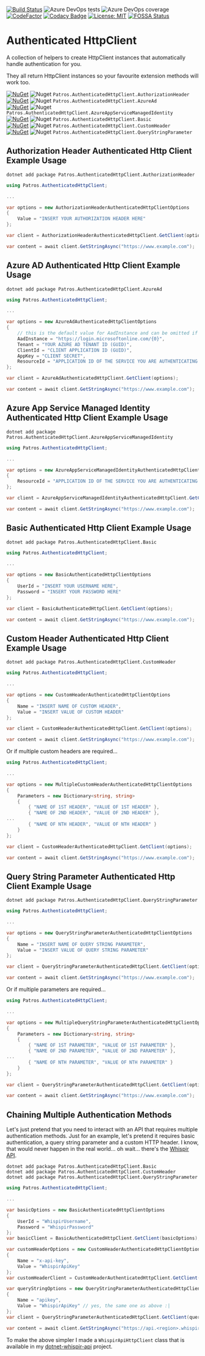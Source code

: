 [![Build Status](https://dev.azure.com/coderpatros/OpenSource/_apis/build/status/Patros.AuthenticatedHttpClient?branchName=master)](https://dev.azure.com/coderpatros/OpenSource/_build/latest?definitionId=15&branchName=master)
![Azure DevOps tests](https://img.shields.io/azure-devops/tests/coderpatros/OpenSource/15.svg)
![Azure DevOps coverage](https://img.shields.io/azure-devops/coverage/coderpatros/OpenSource/15.svg)
[![CodeFactor](https://www.codefactor.io/repository/github/coderpatros/dotnet-authenticated-httpclient/badge)](https://www.codefactor.io/repository/github/coderpatros/dotnet-authenticated-httpclient)
[![Codacy Badge](https://api.codacy.com/project/badge/Grade/152d264f1e2f490c898b7dde0a5c7956)](https://www.codacy.com/manual/coderpatros/dotnet-authenticated-httpclient?utm_source=github.com&amp;utm_medium=referral&amp;utm_content=coderpatros/dotnet-authenticated-httpclient&amp;utm_campaign=Badge_Grade)
[![License: MIT](https://img.shields.io/badge/License-MIT-yellow.svg)](https://opensource.org/licenses/MIT)
[![FOSSA Status](https://app.fossa.io/api/projects/git%2Bgithub.com%2Fcoderpatros%2Fdotnet-authenticated-httpclient.svg?type=shield)](https://app.fossa.io/projects/git%2Bgithub.com%2Fcoderpatros%2Fdotnet-authenticated-httpclient?ref=badge_shield)

Authenticated HttpClient
========================

A collection of helpers to create HttpClient instances that automatically
handle authentication for you.

They all return HttpClient instances so your favourite extension methods will
work too.

[![NuGet](https://img.shields.io/nuget/v/Patros.AuthenticatedHttpClient.AuthorizationHeader.svg?style=flat-square)](https://www.nuget.org/packages/Patros.AuthenticatedHttpClient.AuthorizationHeader/)
![Nuget](https://img.shields.io/nuget/dt/Patros.AuthenticatedHttpClient.AuthorizationHeader.svg)
`Patros.AuthenticatedHttpClient.AuthorizationHeader`  
[![NuGet](https://img.shields.io/nuget/v/Patros.AuthenticatedHttpClient.AzureAd.svg?style=flat-square)](https://www.nuget.org/packages/Patros.AuthenticatedHttpClient.AzureAd/)
![Nuget](https://img.shields.io/nuget/dt/Patros.AuthenticatedHttpClient.AzureAd.svg)
`Patros.AuthenticatedHttpClient.AzureAd`  
[![NuGet](https://img.shields.io/nuget/v/Patros.AuthenticatedHttpClient.AzureAppServiceManagedIdentity.svg?style=flat-square)](https://www.nuget.org/packages/Patros.AuthenticatedHttpClient.AzureAppServiceManagedIdentity/)
![Nuget](https://img.shields.io/nuget/dt/Patros.AuthenticatedHttpClient.AzureAppServiceManagedIdentity.svg)
`Patros.AuthenticatedHttpClient.AzureAppServiceManagedIdentity`  
[![NuGet](https://img.shields.io/nuget/v/Patros.AuthenticatedHttpClient.Basic.svg?style=flat-square)](https://www.nuget.org/packages/Patros.AuthenticatedHttpClient.Basic/)
![Nuget](https://img.shields.io/nuget/dt/Patros.AuthenticatedHttpClient.Basic.svg)
`Patros.AuthenticatedHttpClient.Basic`  
[![NuGet](https://img.shields.io/nuget/v/Patros.AuthenticatedHttpClient.CustomHeader.svg?style=flat-square)](https://www.nuget.org/packages/Patros.AuthenticatedHttpClient.CustomHeader/)
![Nuget](https://img.shields.io/nuget/dt/Patros.AuthenticatedHttpClient.CustomHeader.svg)
`Patros.AuthenticatedHttpClient.CustomHeader`  
[![NuGet](https://img.shields.io/nuget/v/Patros.AuthenticatedHttpClient.QueryStringParameter.svg?style=flat-square)](https://www.nuget.org/packages/Patros.AuthenticatedHttpClient.QueryStringParameter/)
![Nuget](https://img.shields.io/nuget/dt/Patros.AuthenticatedHttpClient.QueryStringParameter.svg)
`Patros.AuthenticatedHttpClient.QueryStringParameter`  

Authorization Header Authenticated Http Client Example Usage
------------------------------------------------------------

```shell
dotnet add package Patros.AuthenticatedHttpClient.AuthorizationHeader
```

```csharp
using Patros.AuthenticatedHttpClient;

...

var options = new AuthorizationHeaderAuthenticatedHttpClientOptions
{
    Value = "INSERT YOUR AUTHORIZATION HEADER HERE"
};

var client = AuthorizationHeaderAuthenticatedHttpClient.GetClient(options);

var content = await client.GetStringAsync("https://www.example.com");
```

Azure AD Authenticated Http Client Example Usage
------------------------------------------------

```
dotnet add package Patros.AuthenticatedHttpClient.AzureAd
```

```csharp
using Patros.AuthenticatedHttpClient;

...

var options = new AzureAdAuthenticatedHttpClientOptions
{
    // this is the default value for AadInstance and can be omitted if you don't need to change it
    AadInstance = "https://login.microsoftonline.com/{0}",
    Tenant = "YOUR AZURE AD TENANT ID (GUID)",
    ClientId = "CLIENT APPLICATION ID (GUID)",
    AppKey = "CLIENT SECRET",
    ResourceId = "APPLICATION ID OF THE SERVICE YOU ARE AUTHENTICATING TO (GUID)"
};

var client = AzureAdAuthenticatedHttpClient.GetClient(options);

var content = await client.GetStringAsync("https://www.example.com");
```

Azure App Service Managed Identity Authenticated Http Client Example Usage
--------------------------------------------------------------------------

```shell
dotnet add package Patros.AuthenticatedHttpClient.AzureAppServiceManagedIdentity
```

```csharp
using Patros.AuthenticatedHttpClient;

...

var options = new AzureAppServiceManagedIdentityAuthenticatedHttpClientOptions
{
    ResourceId = "APPLICATION ID OF THE SERVICE YOU ARE AUTHENTICATING TO (GUID)"
};

var client = AzureAppServiceManagedIdentityAuthenticatedHttpClient.GetClient(options);

var content = await client.GetStringAsync("https://www.example.com");
```

Basic Authenticated Http Client Example Usage
---------------------------------------------

```shell
dotnet add package Patros.AuthenticatedHttpClient.Basic
```

```csharp
using Patros.AuthenticatedHttpClient;

...

var options = new BasicAuthenticatedHttpClientOptions
{
    UserId = "INSERT YOUR USERNAME HERE",
    Password = "INSERT YOUR PASSWORD HERE"
};

var client = BasicAuthenticatedHttpClient.GetClient(options);

var content = await client.GetStringAsync("https://www.example.com");
```

Custom Header Authenticated Http Client Example Usage
-----------------------------------------------------

```shell
dotnet add package Patros.AuthenticatedHttpClient.CustomHeader
```

```csharp
using Patros.AuthenticatedHttpClient;

...

var options = new CustomHeaderAuthenticatedHttpClientOptions
{
    Name = "INSERT NAME OF CUSTOM HEADER",
    Value = "INSERT VALUE OF CUSTOM HEADER"
};

var client = CustomHeaderAuthenticatedHttpClient.GetClient(options);

var content = await client.GetStringAsync("https://www.example.com");
```

Or if multiple custom headers are required...

```csharp
using Patros.AuthenticatedHttpClient;

...

var options = new MultipleCustomHeaderAuthenticatedHttpClientOptions
{
    Parameters = new Dictionary<string, string>
    {
        { "NAME OF 1ST HEADER", "VALUE OF 1ST HEADER" },
        { "NAME OF 2ND HEADER", "VALUE OF 2ND HEADER" },
...
        { "NAME OF NTH HEADER", "VALUE OF NTH HEADER" }
    }
};

var client = CustomHeaderAuthenticatedHttpClient.GetClient(options);

var content = await client.GetStringAsync("https://www.example.com");
```

Query String Parameter Authenticated Http Client Example Usage
--------------------------------------------------------------

```shell
dotnet add package Patros.AuthenticatedHttpClient.QueryStringParameter
```

```csharp
using Patros.AuthenticatedHttpClient;

...

var options = new QueryStringParameterAuthenticatedHttpClientOptions
{
    Name = "INSERT NAME OF QUERY STRING PARAMETER",
    Value = "INSERT VALUE OF QUERY STRING PARAMETER"
};

var client = QueryStringParameterAuthenticatedHttpClient.GetClient(options);

var content = await client.GetStringAsync("https://www.example.com");
```

Or if multiple parameters are required...

```csharp
using Patros.AuthenticatedHttpClient;

...

var options = new MultipleQueryStringParameterAuthenticatedHttpClientOptions
{
    Parameters = new Dictionary<string, string>
    {
        { "NAME OF 1ST PARAMETER", "VALUE OF 1ST PARAMETER" },
        { "NAME OF 2ND PARAMETER", "VALUE OF 2ND PARAMETER" },
...
        { "NAME OF NTH PARAMETER", "VALUE OF NTH PARAMETER" }
    }
};

var client = QueryStringParameterAuthenticatedHttpClient.GetClient(options);

var content = await client.GetStringAsync("https://www.example.com");
```

Chaining Multiple Authentication Methods
----------------------------------------

Let's just pretend that you need to interact with an API that requires
multiple authentication methods. Just for an example, let's pretend it
requires basic authentication, a query string parameter and a custom HTTP
header. I know, that would never happen in the real world... oh wait... there's the [Whispir API](https://whispir.github.io/api/).

```shell
dotnet add package Patros.AuthenticatedHttpClient.Basic
dotnet add package Patros.AuthenticatedHttpClient.CustomHeader
dotnet add package Patros.AuthenticatedHttpClient.QueryStringParameter
```

```csharp
using Patros.AuthenticatedHttpClient;

...

var basicOptions = new BasicAuthenticatedHttpClientOptions
{
    UserId = "WhispirUsername",
    Password = "WhispirPassword"
};
var basicClient = BasicAuthenticatedHttpClient.GetClient(basicOptions);

var customHeaderOptions = new CustomHeaderAuthenticatedHttpClientOptions
{
    Name = "x-api-key",
    Value = "WhispirApiKey"
};
var customHeaderClient = CustomHeaderAuthenticatedHttpClient.GetClient(customHeaderOptions, basicClient);

var queryStringOptions = new QueryStringParameterAuthenticatedHttpClientOptions
{
    Name = "apikey",
    Value = "WhispirApiKey" // yes, the same one as above :|
};
var client = QueryStringParameterAuthenticatedHttpClient.GetClient(queryStringOptions, customHeaderClient);

var content = await client.GetStringAsync("https://api.<region>.whispir.com/messages");
```

To make the above simpler I made a `WhispirApiHttpClient` class that is available in my [dotnet-whispir-api](https://github.com/coderpatros/dotnet-whispir-api) project.
